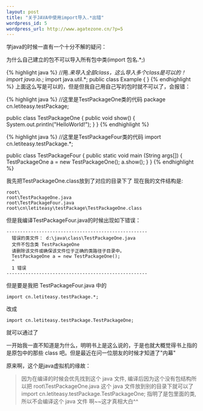 ```yaml
--- 
layout: post
title: "关于JAVA中使用import导入.*出错"
wordpress_id: 5
wordpress_url: http://www.agatezone.cn/?p=5
---
```

学java的时候一直有一个十分不解的疑问：

为什么自己建立的包不可以导入所有包中类(import 包名.*;)

{% highlight java %}
//用.*来导入全部class，这么导入多个class是可以的！
import java.io.*;
import java.util.*;
public class Example {
}
{% endhighlight %}
上面这么写是可以的，但是但我自己用自己写的包时就不可以了，会报错：

{% highlight java %}
//这里是TestPackageOne类的代码
package cn.letiteasy.testPackage;

public class TestPackageOne {
  public void show() {
    System.out.println("HelloWorld!");
  }
}
{% endhighlight %}

{% highlight java %}
//这里是TestPackageFour类的代码
import cn.letiteasy.testPackage.*;

public class TestPackageFour {
  public static void main (String args[]) {
    TestPackageOne a = new TestPackageOne();
    a.show();
  }
}
{% endhighlight %}

我先把TestPackageOne.class放到了对应的目录下了
现在我的文件结构是:

    root\
    root\TestPackageOne.java
    root\TestPackageFour.java
    root\cn\letiteasy\testPackage\TestPackageOne.class

但是我编译TestPackageFour.java的时候出现如下错误：

    ----------------------------------------------------
      错误的类文件： d:\java\class\TestPackageOne.java
      文件不包含类 TestPackageOne
      请删除该文件或确保该文件位于正确的类路径子目录中。
      TestPackageOne a = new TestPackageOne();
      ^
      1 错误
    ----------------------------------------------------

但是要是我把 TestPackageFour.java 中的

    import cn.letiteasy.testPackage.*;

改成

    import cn.letiteasy.testPackage.TestPackageOne;

就可以通过了

一开始我一直不知道是为什么，明明书上是这么说的，于是也就大概觉得书上指的是原包中的那些 class 吧。但是最近在问一位朋友的时候才知道了"内幕"

原来啊，这个是java虚拟机的缘故：
> 因为在编译的时候会优先找到这个 java 文件, 编译后因为这个没有包结构所以把 root\TestPackageOne.java 这个 java 文件放到别的目录下就可以了  
> import cn.letiteasy.testPackage.TestPackageOne; 指明了是包里面的类, 所以不会编译这个 java 文件
啊~~这才真相大白^^
